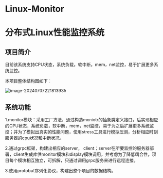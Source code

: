 # Linux-Monitor
# 分布式Linux性能监控系统

## 项目简介

目前该系统支持CPU状态，系统负载，软中断，mem，net监控，易于扩展更多系统监控。

本项目整体结构图如下：

![image-20240707221813935](C:\Users\钟邦乾\AppData\Roaming\Typora\typora-user-images\image-20240707221813935.png)

## 系统功能

1.monitor模块：采用工厂方法，通过构造moniotr的抽象类定义接口，后实现相应的CPU状态，系统负载，软中断，mem，net监控，易于为之后扩展更多系统监控；并为了模拟出真实的性能问题，使用stress工具进行模拟压测，分析相应时刻服务器的cpu状况和中断状况。

2.通过grpc框架，构建出相应的server， client；server在所要监控的服务器部署，client生成库供monitor模块和display模块调用，并考虑为了降低耦合性，项目每个模块相互独立，可拆解，只通过调用grpc服务来进行远程连接。

3.使用protobuf序列化协议，构建出整个项目的数据结构。
